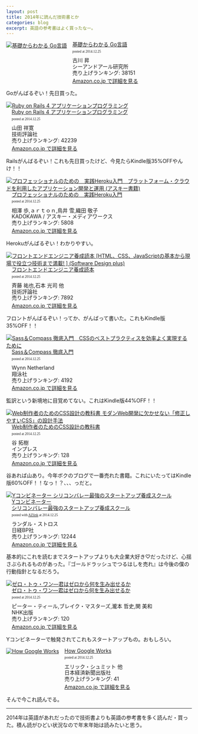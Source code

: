 ```yaml
---
layout: post
title: 2014年に読んだ技術書とか
categories: blog
excerpt: 英語の参考書はよく買ったなー。
---
```


<div class="azlink-box" style="margin-bottom:0px"><div class="azlink-image" style="float:left"><a href="http://www.amazon.co.jp/exec/obidos/ASIN/4863541171/warikiru-22/ref=nosim/" name="azlinklink" target="_blank"><img src="http://ecx.images-amazon.com/images/I/51ZzoXpsmqL._SL160_.jpg" alt="基礎からわかる Go言語" style="border:none" /></a></div><div class="azlink-info" style="float:left;margin-left:15px;line-height:120%"><div class="azlink-name" style="margin-bottom:10px;line-height:120%"><a href="http://www.amazon.co.jp/exec/obidos/ASIN/4863541171/warikiru-22/ref=nosim/" name="azlinklink" target="_blank">基礎からわかる Go言語</a><div class="azlink-powered-date" style="font-size:7pt;margin-top:5px;font-family:verdana;line-height:120%">posted at 2014.12.25</div></div><div class="azlink-detail">古川 昇<br />シーアンドアール研究所<br />売り上げランキング: 38151<br /></div><div class="azlink-link" style="margin-top:5px"><a href="http://www.amazon.co.jp/exec/obidos/ASIN/4863541171/warikiru-22/ref=nosim/" target="_blank">Amazon.co.jp で詳細を見る</a></div></div><div class="azlink-footer" style="clear:left"></div></div>

Goがんばるぞい！先日買った。

<div class="azlink-box" style="margin-bottom:0px"><div class="azlink-image" style="float:left"><a href="http://www.amazon.co.jp/exec/obidos/ASIN/4774164100/warikiru-22/ref=nosim/" name="azlinklink" target="_blank"><img src="http://ecx.images-amazon.com/images/I/51lycs3O%2BrL._SL160_.jpg" alt="Ruby on Rails 4 アプリケーションプログラミング" style="border:none" /></a></div><div class="azlink-info" style="float:left;margin-left:15px;line-height:120%"><div class="azlink-name" style="margin-bottom:10px;line-height:120%"><a href="http://www.amazon.co.jp/exec/obidos/ASIN/4774164100/warikiru-22/ref=nosim/" name="azlinklink" target="_blank">Ruby on Rails 4 アプリケーションプログラミング</a><div class="azlink-powered-date" style="font-size:7pt;margin-top:5px;font-family:verdana;line-height:120%">posted at 2014.12.25</div></div><div class="azlink-detail">山田 祥寛<br />技術評論社<br />売り上げランキング: 42239<br /></div><div class="azlink-link" style="margin-top:5px"><a href="http://www.amazon.co.jp/exec/obidos/ASIN/4774164100/warikiru-22/ref=nosim/" target="_blank">Amazon.co.jp で詳細を見る</a></div></div><div class="azlink-footer" style="clear:left"></div></div>

Railsがんばるぞい！これも先日買ったけど、今見たらKindle版35%OFFやんけ！！

<div class="azlink-box" style="margin-bottom:0px"><div class="azlink-image" style="float:left"><a href="http://www.amazon.co.jp/exec/obidos/ASIN/B00NXMTLHK/warikiru-22/ref=nosim/" name="azlinklink" target="_blank"><img src="http://ecx.images-amazon.com/images/I/51nW5yO0fVL._SL160_.jpg" alt="プロフェッショナルのための　実践Heroku入門　プラットフォーム・クラウドを利用したアプリケーション開発と運用 (アスキー書籍)" style="border:none" /></a></div><div class="azlink-info" style="float:left;margin-left:15px;line-height:120%"><div class="azlink-name" style="margin-bottom:10px;line-height:120%"><a href="http://www.amazon.co.jp/exec/obidos/ASIN/B00NXMTLHK/warikiru-22/ref=nosim/" name="azlinklink" target="_blank">プロフェッショナルのための　実践Heroku入門</a><div class="azlink-powered-date" style="font-size:7pt;margin-top:5px;font-family:verdana;line-height:120%">posted at 2014.12.25</div></div><div class="azlink-detail">相澤 歩,ａｒｔｏｎ,鳥井 雪,織田 敬子<br />KADOKAWA / アスキー・メディアワークス<br />売り上げランキング: 5808<br /></div><div class="azlink-link" style="margin-top:5px"><a href="http://www.amazon.co.jp/exec/obidos/ASIN/B00NXMTLHK/warikiru-22/ref=nosim/" target="_blank">Amazon.co.jp で詳細を見る</a></div></div><div class="azlink-footer" style="clear:left"></div></div>

Herokuがんばるぞい！わかりやすい。

<div class="azlink-box" style="margin-bottom:0px"><div class="azlink-image" style="float:left"><a href="http://www.amazon.co.jp/exec/obidos/ASIN/4774165786/warikiru-22/ref=nosim/" name="azlinklink" target="_blank"><img src="http://ecx.images-amazon.com/images/I/51A%2B-kjo8gL._SL160_.jpg" alt="フロントエンドエンジニア養成読本 [HTML、CSS、JavaScriptの基本から現場で役立つ技術まで満載! ] (Software Design plus)" style="border:none" /></a></div><div class="azlink-info" style="float:left;margin-left:15px;line-height:120%"><div class="azlink-name" style="margin-bottom:10px;line-height:120%"><a href="http://www.amazon.co.jp/exec/obidos/ASIN/4774165786/warikiru-22/ref=nosim/" name="azlinklink" target="_blank">フロントエンドエンジニア養成読本</a><div class="azlink-powered-date" style="font-size:7pt;margin-top:5px;font-family:verdana;line-height:120%">posted at 2014.12.25</div></div><div class="azlink-detail">斉藤 祐也,石本 光司 他<br />技術評論社<br />売り上げランキング: 7892<br /></div><div class="azlink-link" style="margin-top:5px"><a href="http://www.amazon.co.jp/exec/obidos/ASIN/4774165786/warikiru-22/ref=nosim/" target="_blank">Amazon.co.jp で詳細を見る</a></div></div><div class="azlink-footer" style="clear:left"></div></div>

フロントがんばるぞい！ってか、がんばって書いた。これもKindle版35%OFF！！

<div class="azlink-box" style="margin-bottom:0px"><div class="azlink-image" style="float:left"><a href="http://www.amazon.co.jp/exec/obidos/ASIN/B00J8DSQ6K/warikiru-22/ref=nosim/" name="azlinklink" target="_blank"><img src="http://ecx.images-amazon.com/images/I/517HFB9SweL._SL160_.jpg" alt="Sass＆Compass 徹底入門　CSSのベストプラクティスを効率よく実現するために" style="border:none" /></a></div><div class="azlink-info" style="float:left;margin-left:15px;line-height:120%"><div class="azlink-name" style="margin-bottom:10px;line-height:120%"><a href="http://www.amazon.co.jp/exec/obidos/ASIN/B00J8DSQ6K/warikiru-22/ref=nosim/" name="azlinklink" target="_blank">Sass＆Compass 徹底入門</a><div class="azlink-powered-date" style="font-size:7pt;margin-top:5px;font-family:verdana;line-height:120%">posted at 2014.12.25</div></div><div class="azlink-detail">Wynn Netherland<br />翔泳社<br />売り上げランキング: 4192<br /></div><div class="azlink-link" style="margin-top:5px"><a href="http://www.amazon.co.jp/exec/obidos/ASIN/B00J8DSQ6K/warikiru-22/ref=nosim/" target="_blank">Amazon.co.jp で詳細を見る</a></div></div><div class="azlink-footer" style="clear:left"></div></div>

監訳という新境地に目覚めてない。これはKindle版44%OFF！！

<div class="azlink-box" style="margin-bottom:0px"><div class="azlink-image" style="float:left"><a href="http://www.amazon.co.jp/exec/obidos/ASIN/B00M0ESXUI/warikiru-22/ref=nosim/" name="azlinklink" target="_blank"><img src="http://ecx.images-amazon.com/images/I/51nSEOKWSrL._SL160_.jpg" alt="Web制作者のためのCSS設計の教科書 モダンWeb開発に欠かせない「修正しやすいCSS」の設計手法" style="border:none" /></a></div><div class="azlink-info" style="float:left;margin-left:15px;line-height:120%"><div class="azlink-name" style="margin-bottom:10px;line-height:120%"><a href="http://www.amazon.co.jp/exec/obidos/ASIN/B00M0ESXUI/warikiru-22/ref=nosim/" name="azlinklink" target="_blank">Web制作者のためのCSS設計の教科書</a><div class="azlink-powered-date" style="font-size:7pt;margin-top:5px;font-family:verdana;line-height:120%">posted at 2014.12.25</div></div><div class="azlink-detail">谷 拓樹<br />インプレス<br />売り上げランキング: 128<br /></div><div class="azlink-link" style="margin-top:5px"><a href="http://www.amazon.co.jp/exec/obidos/ASIN/B00M0ESXUI/warikiru-22/ref=nosim/" target="_blank">Amazon.co.jp で詳細を見る</a></div></div><div class="azlink-footer" style="clear:left"></div></div>

谷あれば山あり。今年ボクのブログで一番売れた書籍。これにいたってはKindle版60%OFF！！なっ！？、、、っだと。

<div class="azlink-box" style="margin-bottom:0px"><div class="azlink-image" style="float:left"><a href="http://www.amazon.co.jp/exec/obidos/ASIN/4822249468/warikiru-22/ref=nosim/" name="azlinklink" target="_blank"><img src="http://ecx.images-amazon.com/images/I/41u9RLdwuIL._SL160_.jpg" alt="Yコンビネーター シリコンバレー最強のスタートアップ養成スクール" style="border:none" /></a></div><div class="azlink-info" style="float:left;margin-left:15px;line-height:120%"><div class="azlink-name" style="margin-bottom:10px;line-height:120%"><a href="http://www.amazon.co.jp/exec/obidos/ASIN/4822249468/warikiru-22/ref=nosim/" name="azlinklink" target="_blank">Yコンビネーター<br>シリコンバレー最強のスタートアップ養成スクール</a><div class="azlink-powered-date" style="font-size:7pt;margin-top:5px;font-family:verdana;line-height:120%">posted with <a href="http://sakuratan.biz/azlink/dp/Y%E3%82%B3%E3%83%B3%E3%83%93%E3%83%8D%E3%83%BC%E3%82%BF%E3%83%BC%20%E3%82%B7%E3%83%AA%E3%82%B3%E3%83%B3%E3%83%90%E3%83%AC%E3%83%BC%E6%9C%80%E5%BC%B7%E3%81%AE%E3%82%B9%E3%82%BF%E3%83%BC%E3%83%88%E3%82%A2%E3%83%83%E3%83%97%E9%A4%8A%E6%88%90%E3%82%B9%E3%82%AF%E3%83%BC%E3%83%AB/4822249468/warikiru-22" target="_blank">AZlink</a>  at 2014.12.25</div></div><div class="azlink-detail">ランダル・ストロス<br />日経BP社<br />売り上げランキング: 12244<br /></div><div class="azlink-link" style="margin-top:5px"><a href="http://www.amazon.co.jp/exec/obidos/ASIN/4822249468/warikiru-22/ref=nosim/" target="_blank">Amazon.co.jp で詳細を見る</a></div></div><div class="azlink-footer" style="clear:left"></div></div>

基本的にこれを読むまでスタートアップよりも大企業大好き♡だったけど、心揺さぶられるものがあった。『ゴールドラッシュでつるはしを売れ』は今後の僕の行動指針となるだろう。

<div class="azlink-box" style="margin-bottom:0px"><div class="azlink-image" style="float:left"><a href="http://www.amazon.co.jp/exec/obidos/ASIN/4140816589/warikiru-22/ref=nosim/" name="azlinklink" target="_blank"><img src="http://ecx.images-amazon.com/images/I/41aXtS8PLML._SL160_.jpg" alt="ゼロ・トゥ・ワン―君はゼロから何を生み出せるか" style="border:none" /></a></div><div class="azlink-info" style="float:left;margin-left:15px;line-height:120%"><div class="azlink-name" style="margin-bottom:10px;line-height:120%"><a href="http://www.amazon.co.jp/exec/obidos/ASIN/4140816589/warikiru-22/ref=nosim/" name="azlinklink" target="_blank">ゼロ・トゥ・ワン―君はゼロから何を生み出せるか</a><div class="azlink-powered-date" style="font-size:7pt;margin-top:5px;font-family:verdana;line-height:120%">posted at 2014.12.25</div></div><div class="azlink-detail">ピーター・ティール,ブレイク・マスターズ,瀧本 哲史,関 美和<br />NHK出版<br />売り上げランキング: 120<br /></div><div class="azlink-link" style="margin-top:5px"><a href="http://www.amazon.co.jp/exec/obidos/ASIN/4140816589/warikiru-22/ref=nosim/" target="_blank">Amazon.co.jp で詳細を見る</a></div></div><div class="azlink-footer" style="clear:left"></div></div>

Yコンビネーターで触発されてこれもスタートアップもの。おもしろい。

<div class="azlink-box" style="margin-bottom:0px"><div class="azlink-image" style="float:left"><a href="http://www.amazon.co.jp/exec/obidos/ASIN/B00OJVMK5O/warikiru-22/ref=nosim/" name="azlinklink" target="_blank"><img src="http://ecx.images-amazon.com/images/I/51lusOSU33L._SL160_.jpg" alt="How Google Works" style="border:none" /></a></div><div class="azlink-info" style="float:left;margin-left:15px;line-height:120%"><div class="azlink-name" style="margin-bottom:10px;line-height:120%"><a href="http://www.amazon.co.jp/exec/obidos/ASIN/B00OJVMK5O/warikiru-22/ref=nosim/" name="azlinklink" target="_blank">How Google Works</a><div class="azlink-powered-date" style="font-size:7pt;margin-top:5px;font-family:verdana;line-height:120%">posted at 2014.12.25</div></div><div class="azlink-detail">エリック・シュミット 他<br />日本経済新聞出版社<br />売り上げランキング: 41<br /></div><div class="azlink-link" style="margin-top:5px"><a href="http://www.amazon.co.jp/exec/obidos/ASIN/B00OJVMK5O/warikiru-22/ref=nosim/" target="_blank">Amazon.co.jp で詳細を見る</a></div></div><div class="azlink-footer" style="clear:left"></div></div>

そんで今これ読んでる。

***

2014年は英語があれだったので技術書よりも英語の参考書を多く読んだ・買った。積ん読がひどい状況なので年末年始は読みたいと思う。
